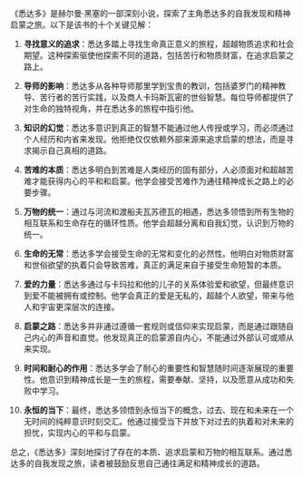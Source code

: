 《悉达多》是赫尔曼·黑塞的一部深刻小说，探索了主角悉达多的自我发现和精神启蒙之旅。以下是该书的十个关键见解：

1. **寻找意义的追求**：悉达多踏上寻找生命真正意义的旅程，超越物质追求和社会期望。这种探索驱使他探索不同的道路，包括苦行和物质财富，在追求启蒙之路上。

2. **导师的影响**：悉达多从各种导师那里学到宝贵的教训，包括婆罗门的精神教导、苦行者的苦行实践，以及商人卡玛斯瓦密的世俗智慧。每位导师都提供了对生命的独特视角，并在悉达多的旅程中指引他。

3. **知识的幻觉**：悉达多意识到真正的智慧不能通过他人传授或学习，而必须通过个人经历和内省来发现。他拒绝仅仅依赖外部来源来追求启蒙的想法，而是寻求揭示自己真相的道路。

4. **苦难的本质**：悉达多明白到苦难是人类经历的固有部分，人必须面对和超越苦难才能获得内心的平和和启蒙。他学会接受苦难作为通往精神成长之路上的必要步骤。

5. **万物的统一**：通过与河流和渡船夫瓦苏德瓦的相遇，悉达多领悟到所有生物的相互联系和生命存在的循环性质。他学会超越分离和自我幻觉，认识到万物的统一。

6. **生命的无常**：悉达多学会接受生命的无常和变化的必然性。他明白对物质财富和世俗欲望的执着只会导致苦难，真正的满足来自于接受生命短暂的本质。

7. **爱的力量**：悉达多通过与卡玛拉和他的儿子的关系体验爱和欲望，但最终意识到爱不能被拥有或控制。他学会真正的爱是无私的，超越个人欲望，带来与他人和宇宙更深层次的连接。

8. **启蒙之路**：悉达多并非通过遵循一套规则或信仰来实现启蒙，而是通过跟随自己内心的声音和直觉。他发现真正的启蒙源自内心，不能通过外部认可或顺从来实现。

9. **时间和耐心的作用**：悉达多学会了耐心的重要性和智慧随时间逐渐展现的重要性。他意识到精神成长是一生的旅程，需要奉献、坚持，以及愿意从成功和失败中学习。

10. **永恒的当下**：最终，悉达多领悟到永恒当下的概念，过去、现在和未来在一个无时间的纯粹意识时刻交汇。他通过接受当下并放下对过去的执着和对未来的担忧，实现内心的平和与启蒙。

总之，《悉达多》深刻地探讨了存在的本质、追求启蒙和万物的相互联系。通过悉达多的自我发现之旅，读者被鼓励反思自己通往满足和精神成长的道路。